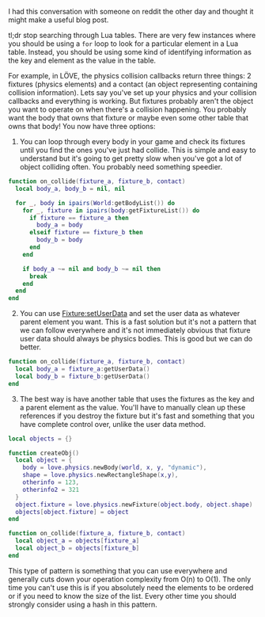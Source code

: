 I had this conversation with someone on reddit the other day and thought it might make a useful blog post.

tl;dr stop searching through Lua tables. There are very few instances where you should be using a `for` loop to look for a particular element in a Lua table. Instead, you should be using some kind of identifying information as the key and element as the value in the table.

For example, in LÖVE, the physics collision callbacks return three things: 2 fixtures (physics elements) and a contact (an object representing containing collision information). Lets say you've set up your physics and your collision callbacks and everything is working. But fixtures probably aren't the object you want to operate on when there's a collision happening. You probably want the body that owns that fixture or maybe even some other table that owns that body! You now have three options:

1) You can loop through every body in your game and check its fixtures until you find the ones you've just had collide. This is simple and easy to understand but it's going to get pretty slow when you've got a lot of object colliding often. You probably need something speedier.
```lua
function on_collide(fixture_a, fixture_b, contact)
  local body_a, body_b = nil, nil

  for _, body in ipairs(World:getBodyList()) do
    for _, fixture in ipairs(body:getFixtureList()) do
      if fixture == fixture_a then
        body_a = body
      elseif fixture == fixture_b then
        body_b = body
      end
    end

    if body_a ~= nil and body_b ~= nil then
      break
    end
  end
end
```

2) You can use <a href="https://www.love2d.org/wiki/Fixture:setUserData">Fixture:setUserData</a> and set the user data as whatever parent element you want. This is a fast solution but it's not a pattern that we can follow everywhere and it's not immediately obvious that fixture user data should always be physics bodies. This is good but we can do better.
```lua
function on_collide(fixture_a, fixture_b, contact)
  local body_a = fixture_a:getUserData()
  local body_b = fixture_b:getUserData()
end
```

3) The best way is have another table that uses the fixtures as the key and a parent element as the value. You'll have to manually clean up these references if you destroy the fixture but it's fast and something that you have complete control over, unlike the user data method.
```lua
local objects = {}

function createObj()
  local object = {
    body = love.physics.newBody(world, x, y, "dynamic"),
    shape = love.physics.newRectangleShape(x,y),
    otherinfo = 123,
    otherinfo2 = 321
  }
  object.fixture = love.physics.newFixture(object.body, object.shape)
  objects[object.fixture] = object
end

function on_collide(fixture_a, fixture_b, contact)
  local object_a = objects[fixture_a]
  local object_b = objects[fixture_b]
end
```

This type of pattern is something that you can use everywhere and generally cuts down your operation complexity from O(n) to O(1). The only time you can't use this is if you absolutely need the elements to be ordered or if you need to know the size of the list. Every other time you should strongly consider using a hash in this pattern.
